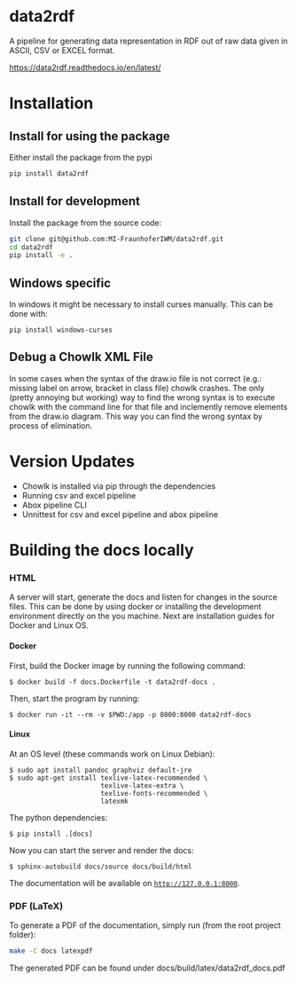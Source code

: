 # data2rdf

A pipeline for generating data representation in RDF out of raw data given in ASCII, CSV or EXCEL format.

https://data2rdf.readthedocs.io/en/latest/

<!-- Pytest Coverage Comment:Begin -->
<!-- Pytest Coverage Comment:End -->

# Installation

## Install for using the package

Either install the package from the pypi

```bash
pip install data2rdf
```


## Install for development
Install the package from the source code:
```bash
git clone git@github.com:MI-FraunhoferIWM/data2rdf.git
cd data2rdf
pip install -e .
```

## Windows specific

In windows it might be necessary to install curses manually. This can be done with:

```
pip install windows-curses
```

## Debug a Chowlk XML File

In some cases when the syntax of the draw.io file is not correct (e.g.: missing label on arrow, bracket in class file) chowlk crashes. The only (pretty annoying but working) way to find the wrong syntax is to execute chowlk with the command line for that file and inclemently remove elements from the draw.io diagram. This way you can find the wrong syntax by process of elimination.

# Version Updates

* Chowlk is installed via pip through the dependencies
* Running csv and excel pipeline
* Abox pipeline CLI
* Unnittest for csv and excel pipeline and abox pipeline

# Building the docs locally
### HTML

A server will start, generate the docs and listen for changes in the source files.
This can be done by using docker or installing the development environment directly on the you machine. Next are installation guides for Docker and Linux OS.

#### Docker

First, build the Docker image by running the following command:

```shell
$ docker build -f docs.Dockerfile -t data2rdf-docs .
```

Then, start the program by running:

```shell
$ docker run -it --rm -v $PWD:/app -p 8000:8000 data2rdf-docs
```

#### Linux

At an OS level (these commands work on Linux Debian):

```shell
$ sudo apt install pandoc graphviz default-jre
$ sudo apt-get install texlive-latex-recommended \
                       texlive-latex-extra \
                       texlive-fonts-recommended \
                       latexmk
```

The python dependencies:

```shell
$ pip install .[docs]
```

Now you can start the server and render the docs:

```
$ sphinx-autobuild docs/source docs/build/html
```

The documentation will be available on [`http://127.0.0.1:8000`](http://127.0.0.1:8000).

### PDF (LaTeX)

To generate a PDF of the documentation, simply run (from the root project folder):

```sh
make -C docs latexpdf
```

The generated PDF can be found under docs/build/latex/data2rdf_docs.pdf
